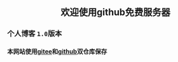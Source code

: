 <h2 style="text-align:center">欢迎使用github免费服务器</h2>

### 个人博客 `1.0`版本

#### 本网站使用[gitee](https://gitee.com/Mu-lnz/Mu-lnz.github.io#%E6%AC%A2%E8%BF%8E%E4%BD%BF%E7%94%A8github%E5%85%8D%E8%B4%B9%E6%9C%8D%E5%8A%A1%E5%99%A8)和[github](https://github.com/Mu-lnz/Mu-lnz.github.io)双仓库保存
